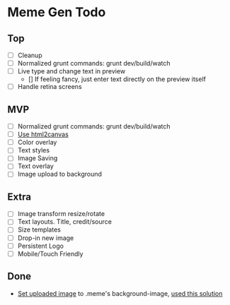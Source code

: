 # Meme Gen Todo

## Top


- [ ] Cleanup
- [ ] Normalized grunt commands: grunt dev/build/watch
- [ ] Live type and change text in preview
  - [] If feeling fancy, just enter text directly on the preview itself
- [ ] Handle retina screens

## MVP
- [ ] Normalized grunt commands: grunt dev/build/watch
- [ ] [Use html2canvas](http://www.javascriptoo.com/html2canvas)
- [ ] Color overlay
- [ ] Text styles
- [ ] Image Saving
- [ ] Text overlay
- [ ] Image upload to background

## Extra
- [ ] Image transform resize/rotate
- [ ] Text layouts. Title, credit/source
- [ ] Size templates
- [ ] Drop-in new image
- [ ] Persistent Logo
- [ ] Mobile/Touch Friendly

## Done
- [Set uploaded image][1] to .meme's background-image, [used this solution][2]


[1]: http://stackoverflow.com/questions/12368910/html-display-image-after-selecting-filename
[2]: http://stackoverflow.com/questions/16312930/how-to-preview-an-uploaded-image-as-the-background-image-of-a-div
